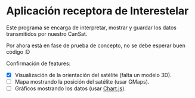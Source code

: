 # Aplicación receptora de Interestelar

Este programa se encarga de interpretar, mostrar y guardar los datos transmitidos por nuestro CanSat.

Por ahora está en fase de prueba de concepto, no se debe esperar buen código :D

Confirmación de features:
- [x] Visualización de la orientación del satélite (falta un modelo 3D).
- [ ] Mapa mostrando la posición del satélite (usar GMaps).
- [ ] Gráficos mostrando los datos (usar [Chart.js](https://github.com/chartjs/Chart.js)).
